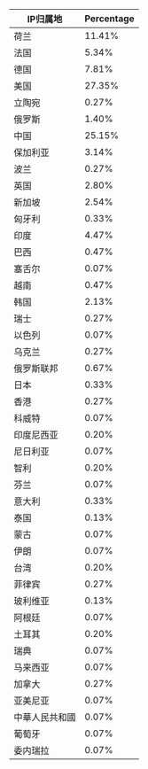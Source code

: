 | IP归属地 | Percentage |
| ------- | ---------- |
| 荷兰 | 11.41% |
| 法国 | 5.34% |
| 德国 | 7.81% |
| 美国 | 27.35% |
| 立陶宛 | 0.27% |
| 俄罗斯 | 1.40% |
| 中国 | 25.15% |
| 保加利亚 | 3.14% |
| 波兰 | 0.27% |
| 英国 | 2.80% |
| 新加坡 | 2.54% |
| 匈牙利 | 0.33% |
| 印度 | 4.47% |
| 巴西 | 0.47% |
| 塞舌尔 | 0.07% |
| 越南 | 0.47% |
| 韩国 | 2.13% |
| 瑞士 | 0.27% |
| 以色列 | 0.07% |
| 乌克兰 | 0.27% |
| 俄罗斯联邦 | 0.67% |
| 日本 | 0.33% |
| 香港 | 0.27% |
| 科威特 | 0.07% |
| 印度尼西亚 | 0.20% |
| 尼日利亚 | 0.07% |
| 智利 | 0.20% |
| 芬兰 | 0.07% |
| 意大利 | 0.33% |
| 泰国 | 0.13% |
| 蒙古 | 0.07% |
| 伊朗 | 0.07% |
| 台湾 | 0.20% |
| 菲律宾 | 0.27% |
| 玻利维亚 | 0.13% |
| 阿根廷 | 0.07% |
| 土耳其 | 0.20% |
| 瑞典 | 0.07% |
| 马来西亚 | 0.07% |
| 加拿大 | 0.27% |
| 亚美尼亚 | 0.07% |
| 中華人民共和國 | 0.07% |
| 葡萄牙 | 0.07% |
| 委内瑞拉 | 0.07% |
